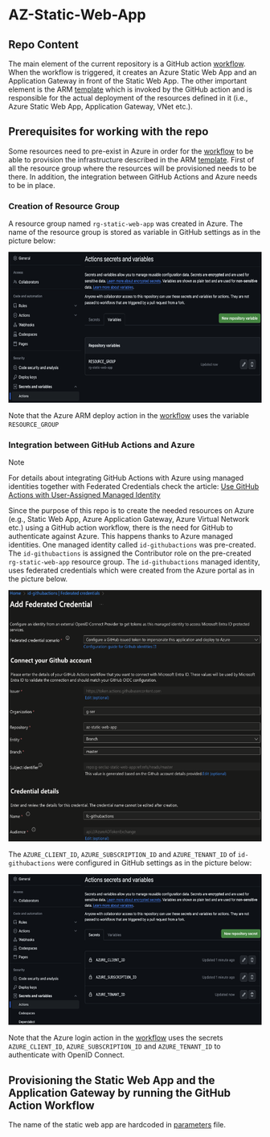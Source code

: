 # AZ-Static-Web-App

## Repo Content<a name="repo_content"></a>

The main element of the current repository is a GitHub action [workflow](/.github/workflows/deploy-AppGw-StaticWebApp.yaml). When the workflow is triggered, it creates an Azure Static Web App and an Application Gateway in front of the Static Web App. The other important element is the ARM [template](/arm-templates/template.json) which is invoked by the GitHub action and is responsible for the actual deployment of the resources defined in it (i.e., Azure Static Web App, Application Gateway, VNet etc.). 

<!-- Please note that the GitHub action workflow of the current repo creates the Azure Static Web App **without** deploying any code on top of it. Once the Static Web App is created, Azure generates a deployment token which can be used (e.g.) -->

## Prerequisites for working with the repo<a name="prerequisites"></a>

Some resources need to pre-exist in Azure in order for the [workflow](/.github/workflows/deploy-AppGw-StaticWebApp.yaml) to be able to provision the infrastructure described in the ARM [template](/arm-templates/template.json). First of all the resource group where the resources will be provisioned needs to be there. In addition, the integration between GitHub Actions and Azure needs to be in place.

### Creation of Resource Group

A resource group named ```rg-static-web-app``` was created in Azure. The name of the resource group is stored as variable in GitHub settings as in the picture below:

<img src="./assets/images/AddVariableOnGitHub.png" alt="Adding Variables" width="600" height="300">

Note that the Azure ARM deploy action in the [workflow](/.github/workflows/deploy-AppGw-StaticWebApp.yaml) uses the variable ```RESOURCE_GROUP```

### Integration between GitHub Actions and Azure

> [!NOTE] 
> For details about integrating GitHub Actions with Azure using managed identities together with Federated Credentials check the article: [Use GitHub Actions with User-Assigned Managed Identity](https://yourazurecoach.com/2022/12/29/use-github-actions-with-user-assigned-managed-identity/)

Since the purpose of this repo is to create the needed resources on Azure (e.g., Static Web App, Azure Application Gateway, Azure Virtual Network etc.) using a GitHub action workflow, there is the need for GitHub to authenticate against Azure. This happens thanks to Azure managed identities. One managed identity called ```id-githubactions``` was pre-created. The ```id-githubactions``` is assigned the Contributor role on the pre-created ```rg-static-web-app``` resource group. The ```id-githubactions``` managed identity, uses federated credentials which were created from the Azure portal as in the picture below.

<img src="./assets/images/AddFederatedCredential.png" alt="Adding Variables" width="600" height="500">

The ```AZURE_CLIENT_ID```, ```AZURE_SUBSCRIPTION_ID``` and ```AZURE_TENANT_ID``` of ```id-githubactions``` were configured in GitHub settings as in the picture below:

<img src="./assets/images/AddSecretsOnGitHub.png" alt="Adding Variables" width="600" height="300">

Note that the Azure login action in the [workflow](/.github/workflows/deploy-AppGw-StaticWebApp.yaml) uses the secrets ```AZURE_CLIENT_ID```, ```AZURE_SUBSCRIPTION_ID``` and ```AZURE_TENANT_ID``` to authenticate with OpenID Connect.

## Provisioning the Static Web App and the Application Gateway by running the GitHub Action Workflow<a name="provisioning_a_static_web_app"></a>

The name of the static web app are hardcoded in [parameters](/arm-templates/parameters.json) file. 